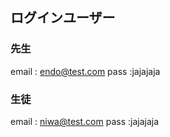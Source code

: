 ## ログインユーザー
### 先生
email : endo@test.com
pass :jajajaja

### 生徒
email : niwa@test.com
pass :jajajaja
